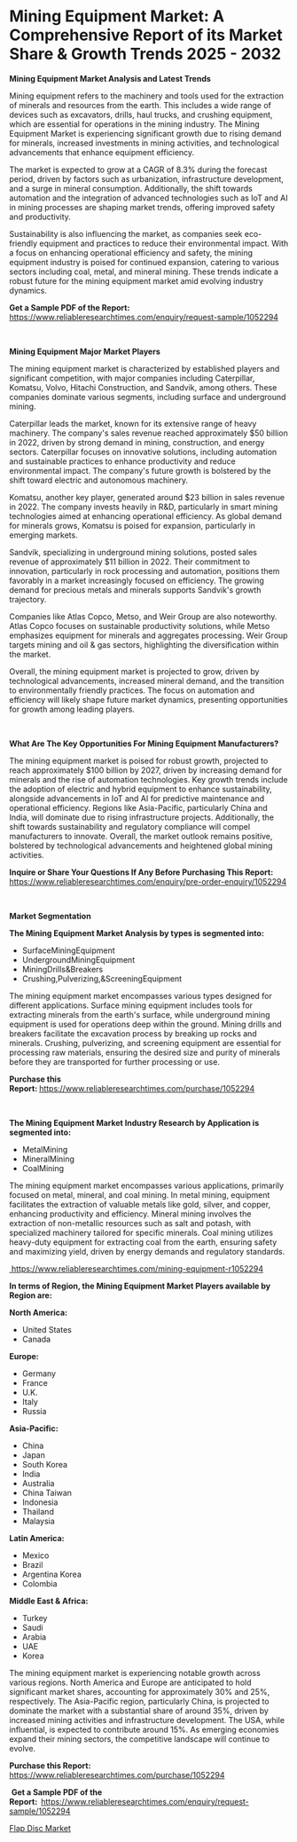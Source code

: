 <p><h1>Mining Equipment Market: A Comprehensive Report of its Market Share & Growth Trends 2025 - 2032</h1></p><p><strong>Mining Equipment Market Analysis and Latest Trends</strong></p>
<p><p>Mining equipment refers to the machinery and tools used for the extraction of minerals and resources from the earth. This includes a wide range of devices such as excavators, drills, haul trucks, and crushing equipment, which are essential for operations in the mining industry. The Mining Equipment Market is experiencing significant growth due to rising demand for minerals, increased investments in mining activities, and technological advancements that enhance equipment efficiency. </p><p>The market is expected to grow at a CAGR of 8.3% during the forecast period, driven by factors such as urbanization, infrastructure development, and a surge in mineral consumption. Additionally, the shift towards automation and the integration of advanced technologies such as IoT and AI in mining processes are shaping market trends, offering improved safety and productivity. </p><p>Sustainability is also influencing the market, as companies seek eco-friendly equipment and practices to reduce their environmental impact. With a focus on enhancing operational efficiency and safety, the mining equipment industry is poised for continued expansion, catering to various sectors including coal, metal, and mineral mining. These trends indicate a robust future for the mining equipment market amid evolving industry dynamics.</p></p>
<p><strong>Get a Sample PDF of the Report:&nbsp;</strong> <a href="https://www.reliableresearchtimes.com/enquiry/request-sample/1052294?utm_campaign=2451&utm_medium=2&utm_source=Github&utm_content=ia&utm_term=16022025&utm_id=mining-equipment">https://www.reliableresearchtimes.com/enquiry/request-sample/1052294</a></p>
<p>&nbsp;</p>
<p><strong>Mining Equipment Major Market Players</strong></p>
<p><p>The mining equipment market is characterized by established players and significant competition, with major companies including Caterpillar, Komatsu, Volvo, Hitachi Construction, and Sandvik, among others. These companies dominate various segments, including surface and underground mining.</p><p>Caterpillar leads the market, known for its extensive range of heavy machinery. The company's sales revenue reached approximately $50 billion in 2022, driven by strong demand in mining, construction, and energy sectors. Caterpillar focuses on innovative solutions, including automation and sustainable practices to enhance productivity and reduce environmental impact. The company's future growth is bolstered by the shift toward electric and autonomous machinery.</p><p>Komatsu, another key player, generated around $23 billion in sales revenue in 2022. The company invests heavily in R&D, particularly in smart mining technologies aimed at enhancing operational efficiency. As global demand for minerals grows, Komatsu is poised for expansion, particularly in emerging markets.</p><p>Sandvik, specializing in underground mining solutions, posted sales revenue of approximately $11 billion in 2022. Their commitment to innovation, particularly in rock processing and automation, positions them favorably in a market increasingly focused on efficiency. The growing demand for precious metals and minerals supports Sandvik's growth trajectory.</p><p>Companies like Atlas Copco, Metso, and Weir Group are also noteworthy. Atlas Copco focuses on sustainable productivity solutions, while Metso emphasizes equipment for minerals and aggregates processing. Weir Group targets mining and oil & gas sectors, highlighting the diversification within the market.</p><p>Overall, the mining equipment market is projected to grow, driven by technological advancements, increased mineral demand, and the transition to environmentally friendly practices. The focus on automation and efficiency will likely shape future market dynamics, presenting opportunities for growth among leading players.</p></p>
<p>&nbsp;</p>
<p><strong>What Are The Key Opportunities For Mining Equipment Manufacturers?</strong></p>
<p><p>The mining equipment market is poised for robust growth, projected to reach approximately $100 billion by 2027, driven by increasing demand for minerals and the rise of automation technologies. Key growth trends include the adoption of electric and hybrid equipment to enhance sustainability, alongside advancements in IoT and AI for predictive maintenance and operational efficiency. Regions like Asia-Pacific, particularly China and India, will dominate due to rising infrastructure projects. Additionally, the shift towards sustainability and regulatory compliance will compel manufacturers to innovate. Overall, the market outlook remains positive, bolstered by technological advancements and heightened global mining activities.</p></p>
<p><strong>Inquire or Share Your Questions If Any Before Purchasing This Report:</strong> <a href="https://www.reliableresearchtimes.com/enquiry/pre-order-enquiry/1052294?utm_campaign=2451&utm_medium=2&utm_source=Github&utm_content=ia&utm_term=16022025&utm_id=mining-equipment">https://www.reliableresearchtimes.com/enquiry/pre-order-enquiry/1052294</a></p>
<p>&nbsp;</p>
<p><strong>Market Segmentation</strong></p>
<p><strong>The Mining Equipment Market Analysis by types is segmented into:</strong></p>
<p><ul><li>SurfaceMiningEquipment</li><li>UndergroundMiningEquipment</li><li>MiningDrills&Breakers</li><li>Crushing,Pulverizing,&ScreeningEquipment</li></ul></p>
<p><p>The mining equipment market encompasses various types designed for different applications. Surface mining equipment includes tools for extracting minerals from the earth's surface, while underground mining equipment is used for operations deep within the ground. Mining drills and breakers facilitate the excavation process by breaking up rocks and minerals. Crushing, pulverizing, and screening equipment are essential for processing raw materials, ensuring the desired size and purity of minerals before they are transported for further processing or use.</p></p>
<p><strong>Purchase this Report:&nbsp;</strong><a href="https://www.reliableresearchtimes.com/purchase/1052294?utm_campaign=2451&utm_medium=2&utm_source=Github&utm_content=ia&utm_term=16022025&utm_id=mining-equipment">https://www.reliableresearchtimes.com/purchase/1052294</a></p>
<p>&nbsp;</p>
<p><strong>The Mining Equipment Market Industry Research by Application is segmented into:</strong></p>
<p><ul><li>MetalMining</li><li>MineralMining</li><li>CoalMining</li></ul></p>
<p><p>The mining equipment market encompasses various applications, primarily focused on metal, mineral, and coal mining. In metal mining, equipment facilitates the extraction of valuable metals like gold, silver, and copper, enhancing productivity and efficiency. Mineral mining involves the extraction of non-metallic resources such as salt and potash, with specialized machinery tailored for specific minerals. Coal mining utilizes heavy-duty equipment for extracting coal from the earth, ensuring safety and maximizing yield, driven by energy demands and regulatory standards.</p></p>
<p><a href="https://www.reliableresearchtimes.com/mining-equipment-r1052294?utm_campaign=2451&utm_medium=2&utm_source=Github&utm_content=ia&utm_term=16022025&utm_id=mining-equipment">&nbsp;https://www.reliableresearchtimes.com/mining-equipment-r1052294</a></p>
<p><strong>In terms of Region, the Mining Equipment Market Players available by Region are:</strong></p>
<p>
    <p> <strong> North America: </strong>
        <ul>
            <li>United States</li>
            <li>Canada</li>
        </ul>
        </p> 
    <p> <strong> Europe: </strong>
        <ul>
            <li>Germany</li>
            <li>France</li>
            <li>U.K.</li>
            <li>Italy</li>
            <li>Russia</li>
        </ul>
        </p> 
    <p> <strong> Asia-Pacific: </strong>
        <ul>
            <li>China</li>
            <li>Japan</li>
            <li>South Korea</li>
            <li>India</li>
            <li>Australia</li>
            <li>China Taiwan</li>
            <li>Indonesia</li>
            <li>Thailand</li>
            <li>Malaysia</li>
        </ul>
        </p> 
    <p> <strong> Latin America: </strong>
        <ul>
            <li>Mexico</li>
            <li>Brazil</li>
            <li>Argentina Korea</li>
            <li>Colombia</li>
        </ul>
        </p> 
    <p> <strong> Middle East & Africa: </strong>
        <ul>
            <li>Turkey</li>
            <li>Saudi</li>
            <li>Arabia</li>
            <li>UAE</li>
            <li>Korea</li>
        </ul>
    </p>
    </p>
<p><p>The mining equipment market is experiencing notable growth across various regions. North America and Europe are anticipated to hold significant market shares, accounting for approximately 30% and 25%, respectively. The Asia-Pacific region, particularly China, is projected to dominate the market with a substantial share of around 35%, driven by increased mining activities and infrastructure development. The USA, while influential, is expected to contribute around 15%. As emerging economies expand their mining sectors, the competitive landscape will continue to evolve.</p></p>
<p><strong>Purchase this Report: </strong><a href="https://www.reliableresearchtimes.com/purchase/1052294?utm_campaign=2451&utm_medium=2&utm_source=Github&utm_content=ia&utm_term=16022025&utm_id=mining-equipment">https://www.reliableresearchtimes.com/purchase/1052294</a></p>
<p>&nbsp;<strong>Get a Sample PDF of the Report:&nbsp;&nbsp;</strong><a href="https://www.reliableresearchtimes.com/enquiry/request-sample/1052294?utm_campaign=2451&utm_medium=2&utm_source=Github&utm_content=ia&utm_term=16022025&utm_id=mining-equipment">https://www.reliableresearchtimes.com/enquiry/request-sample/1052294</a></p>
<p><strong></strong></p>
<p><p><a href="https://github.com/semiensamuel72378/Market-Research-Report-List-1/blob/main/flap-disc-market.md?utm_campaign=2451&utm_medium=2&utm_source=Github&utm_content=ia&utm_term=16022025&utm_id=mining-equipment">Flap Disc Market</a></p></p>
